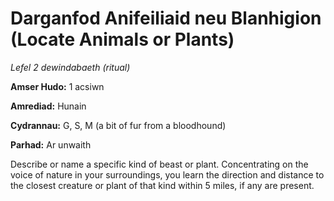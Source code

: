 # Darganfod Anifeiliaid neu Blanhigion (Locate Animals or Plants)

*Lefel 2 dewindabaeth (ritual)*

**Amser Hudo:** 1 acsiwn

**Amrediad:** Hunain

**Cydrannau:** G, S, M (a bit of fur from a bloodhound)

**Parhad:** Ar unwaith

Describe or name a specific kind of beast or plant. Concentrating on the voice of nature in your surroundings, you learn the direction and distance to the closest creature or plant of that kind within 5 miles, if any are present.